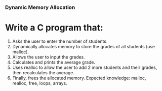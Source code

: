 ### Dynamic Memory Allocation
# Write a C program that:
1. Asks the user to enter the number of students.
2. Dynamically allocates memory to store the grades of all students (use malloc).
3. Allows the user to input the grades.
4. Calculates and prints the average grade.
5. Uses realloc to allow the user to add 2 more students and their grades, then recalculates
the average.
6. Finally, frees the allocated memory.
Expected knowledge: malloc, realloc, free, loops, arrays.
